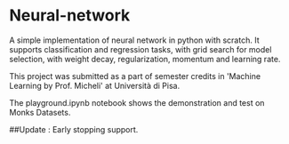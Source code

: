 # Neural-network
A simple implementation of neural network in python with scratch.  It supports classification and regression tasks, with grid search for model selection, with weight decay, regularization, momentum and learning rate. 

This project was submitted as a part of semester credits in 'Machine Learning by Prof. Micheli' at Università di Pisa.

The playground.ipynb notebook shows the demonstration and test on Monks Datasets.


##Update : Early stopping support.